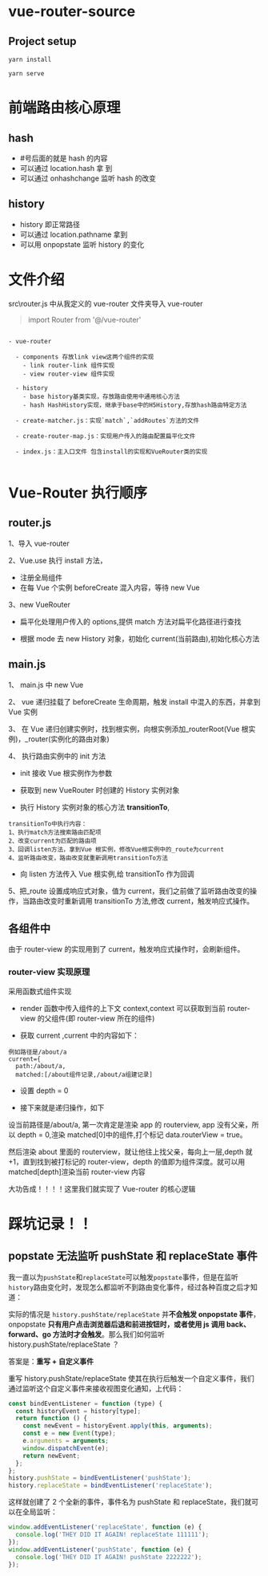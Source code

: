 # vue-router-source

## Project setup

```
yarn install

yarn serve
```

# 前端路由核心原理

## hash

- #号后面的就是 hash 的内容
- 可以通过 location.hash 拿 到
- 可以通过 onhashchange 监听 hash 的改变

## history

- history 即正常路径
- 可以通过 location.pathname 拿到
- 可以用 onpopstate 监听 history 的变化

# 文件介绍

src\router.js 中从我定义的 vue-router 文件夹导入 vue-router

> import Router from '@/vue-router'

```

- vue-router

  - components 存放link view这两个组件的实现
    - link router-link 组件实现
    - view router-view 组件实现

  - history
    - base history基类实现，存放路由使用中通用核心方法
    - hash HashHistory实现，继承于base中的H5History,存放hash路由特定方法

  - create-matcher.js：实现`match`,`addRoutes`方法的文件

  - create-router-map.js：实现用户传入的路由配置扁平化文件

  - index.js：主入口文件 包含install的实现和VueRouter类的实现


```

# Vue-Router 执行顺序

## router.js

1、导入 vue-router

2、Vue.use 执行 install 方法，

- 注册全局组件
- 在每 Vue 个实例 beforeCreate 混入内容，等待 new Vue

3、new VueRouter

- 扁平化处理用户传入的 options,提供 match 方法对扁平化路径进行查找

- 根据 mode 去 new History 对象，初始化 current(当前路由),初始化核心方法

## main.js

1、 main.js 中 new Vue

2、 vue 递归挂载了 beforeCreate 生命周期，触发 install 中混入的东西，并拿到 Vue 实例

3、 在 Vue 递归创建实例时，找到根实例，向根实例添加\_routerRoot(Vue 根实例)，\_router(实例化的路由对象)

4、 执行路由实例中的 init 方法

- init 接收 Vue 根实例作为参数

- 获取到 new VueRouter 时创建的 History 实例对象

- 执行 History 实例对象的核心方法 **transitionTo**,

```
transitionTo中执行内容：
1、执行match方法搜索路由匹配项
2、改变current为匹配的路由项
3、回调listen方法，拿到Vue 根实例，修改Vue根实例中的_route为current
4、监听路由改变，路由改变就重新调用transitionTo方法
```

- 向 listen 方法传入 Vue 根实例,给 transitionTo 作为回调

5、把\_route 设置成响应式对象，值为 current，我们之前做了监听路由改变的操作，当路由改变时重新调用 transitionTo 方法,修改 current，触发响应式操作。

## 各组件中

由于 router-view 的实现用到了 current，触发响应式操作时，会刷新组件。

### router-view 实现原理

采用函数式组件实现

- render 函数中传入组件的上下文 context,context 可以获取到当前 router-view 的父组件(即 router-view 所在的组件)

- 获取 current ,current 中的内容如下：

```
例如路径是/about/a
current={
  path:/about/a,
  matched:[/about组件记录,/about/a组建记录]
```

- 设置 depth = 0

- 接下来就是递归操作，如下

设当前路径是/about/a, 第一次肯定是渲染 app 的 routerview, app 没有父亲，所以 depth = 0,渲染 matched[0]中的组件,打个标记 data.routerView = true。

然后渲染 about 里面的 routerview，就让他往上找父亲，每向上一层,depth 就+1，直到找到被打标记的 router-view，depth 的值即为组件深度。就可以用 matched[depth]渲染当前 router-view 内容

大功告成！！！！这里我们就实现了 Vue-router 的核心逻辑

# 踩坑记录！！

## popstate 无法监听 pushState 和 replaceState 事件

我一直以为`pushState`和`replaceState`可以触发`popstate`事件，但是在监听`history`路由变化时，发现怎么都监听不到路由变化事件，经过各种百度之后才知道：

实际的情况是 `history.pushState/replaceState` 并**不会触发 onpopstate 事件**，onpopstate **只有用户点击浏览器后退和前进按钮时，或者使用 js 调用 back、forward、go 方法时才会触发**。那么我们如何监听 history.pushState/replaceState ？

答案是：**重写 + 自定义事件**

重写 history.pushState/replaceState 使其在执行后触发一个自定义事件，我们通过监听这个自定义事件来接收视图变化通知，上代码：

```js
const bindEventListener = function (type) {
  const historyEvent = history[type];
  return function () {
    const newEvent = historyEvent.apply(this, arguments);
    const e = new Event(type);
    e.arguments = arguments;
    window.dispatchEvent(e);
    return newEvent;
  };
};
history.pushState = bindEventListener('pushState');
history.replaceState = bindEventListener('replaceState');
```

这样就创建了 2 个全新的事件，事件名为 pushState 和 replaceState，我们就可以在全局监听：

```js
window.addEventListener('replaceState', function (e) {
  console.log('THEY DID IT AGAIN! replaceState 111111');
});
window.addEventListener('pushState', function (e) {
  console.log('THEY DID IT AGAIN! pushState 2222222');
});
```
